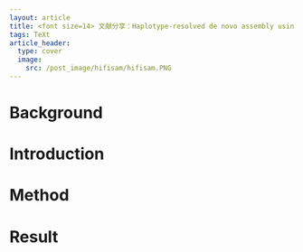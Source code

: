 ```yaml
---
layout: article
title: <font size=14> 文献分享：Haplotype-resolved de novo assembly using phased assembly graphs with hifiasm </font>
tags: TeXt
article_header:
  type: cover
  image: 
    src: /post_image/hifisam/hifisam.PNG
---
```


# Background

# Introduction

# Method

# Result
